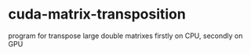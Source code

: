 # cuda-matrix-transposition
program for transpose large double matrixes 
firstly on CPU, secondly on GPU
